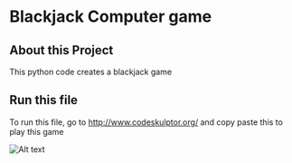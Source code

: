 # Blackjack Computer game 

## About this Project

This python code creates a blackjack game

## Run this file

To run this file, go to http://www.codeskulptor.org/ and copy paste this to play this game

![Alt text]()
